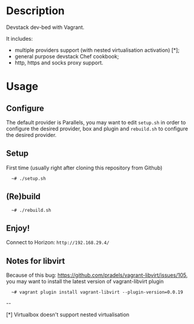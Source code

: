 # Description

Devstack dev-bed with Vagrant.

It includes:

* multiple providers support (with nested virtualisation activation) [*];
* general purpose devstack Chef cookbook;
* http, https and socks proxy support.

# Usage

## Configure

The default provider is Parallels, you may want to edit `setup.sh` in order to configure the desired provider, box and plugin and `rebuild.sh` to configure the desired provider.

## Setup

First time (usually right after cloning this repository from Github)

```
  ~# ./setup.sh
```

## (Re)build

```
  ~# ./rebuild.sh
```

## Enjoy!

Connect to Horizon: `http://192.168.29.4/`


## Notes for libvirt

Because of this bug: https://github.com/pradels/vagrant-libvirt/issues/105, you may want to install the latest version of vagrant-libvirt plugin

```
  ~# vagrant plugin install vagrant-libvirt --plugin-version=0.0.19
```

--

[*] Virtualbox doesn't support nested virtualisation


